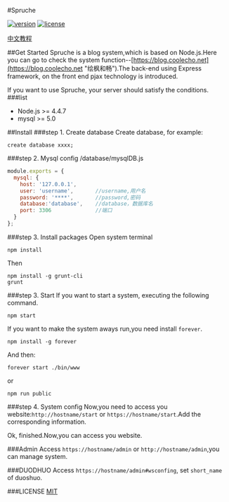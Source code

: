 #Spruche

[![version](https://img.shields.io/badge/vsersion-0.0.6-brightgreen.svg)](https://github.com/IceEnd/Spruche)
[![license](https://img.shields.io/github/license/mashape/apistatus.svg)](https://github.com/IceEnd/Spruche/blob/master/LICENSE)

[中文教程](https://www.coolecho.net/article/av17)

##Get Started
Spruche is a  blog system,which is based on Node.js.Here you can go to check the system function--[https://blog.coolecho.net](https://blog.coolecho.net "绘枫和畅").The back-end using Express framework, on the front end pjax technology is introduced.

If you want to use Spruche, your server should satisfy the conditions.
###list
- Node.js >= 4.4.7
- mysql >= 5.0

##Install
###step 1. Create database
Create database, for example:<br>
```
create database xxxx;
```

###step 2. Mysql config
/database/mysqlDB.js <br>
```js
module.exports = {
  mysql: {
    host: '127.0.0.1',
    user: 'username',       //username,用户名
    password: '****',       //password,密码
    database:'database',    //database，数据库名
    port: 3306              //端口
  }
};
```
###step 3. Install packages
Open system terminal
```
npm install
```
Then
```
npm install -g grunt-cli
grunt
```

###step 3. Start
If you want to start a system, executing the following command.
```
npm start
```
If you want to make the system aways run,you need install `forever`.
```
npm install -g forever
```
And then:
```
forever start ./bin/www
```
or
```
npm run public
```

###step 4. System config
Now,you need to access you website:`http://hostname/start` or `https://hostname/start`.Add the corresponding information.

Ok, finished.Now,you can access you website.



###Admin
Access `https://hostname/admin` or `http://hostname/admin`,you can manage system.

###DUODHUO
Access `https://hostname/admin#wsconfing`, set ```short_name``` of duoshuo.

###LICENSE
[MIT](https://github.com/pantsPoi/Spruche/blob/master/LICENSE)
